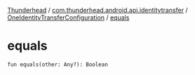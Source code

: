 [Thunderhead](../../index.md) / [com.thunderhead.android.api.identitytransfer](../index.md) / [OneIdentityTransferConfiguration](index.md) / [equals](./equals.md)

# equals

`fun equals(other: Any?): Boolean`